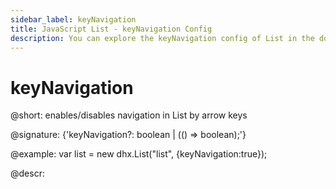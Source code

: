 ```yaml
---
sidebar_label: keyNavigation
title: JavaScript List - keyNavigation Config 
description: You can explore the keyNavigation config of List in the documentation of the DHTMLX JavaScript UI library. Browse developer guides and API reference, try out code examples and live demos, and download a free 30-day evaluation version of DHTMLX Suite 7.
---
```


# keyNavigation

@short: enables/disables navigation in List by arrow keys

@signature: {'keyNavigation?: boolean | (() => boolean);'}

@example:
var list = new dhx.List("list", {keyNavigation:true});

@descr:

[comment]: # (@related: list/configuration.md#arrow-keys-navigation)
